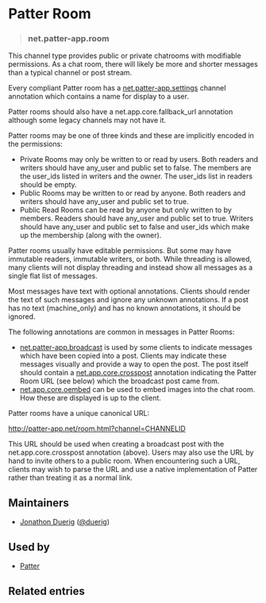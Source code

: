 <!-- give your channel type a title -->
# Patter Room

<!-- specify the channel type -->
> ### net.patter-app.room

<!-- provide a description for this channel type's behavior -->
This channel type provides public or private chatrooms with modifiable permissions. As a chat room, there will likely be more and shorter messages than a typical channel or post stream. 

Every compliant Patter room has a [net.patter-app.settings](/annotations/net.patter-app.settings.md) channel annotation which contains a name for display to a user.

Patter rooms should also have a net.app.core.fallback_url annotation although some legacy channels may not have it.

Patter rooms may be one of three kinds and these are implicitly encoded in the permissions:
* Private Rooms may only be written to or read by users. Both readers and writers should have any_user and public set to false. The members are the user_ids listed in writers and the owner. The user_ids list in readers should be empty.
* Public Rooms may be written to or read by anyone. Both readers and writers should have any_user and public set to true.
* Public Read Rooms can be read by anyone but only written to by members. Readers should have any_user and public set to true. Writers should have any_user and public set to false and user_ids which make up the membership (along with the owner).

Patter rooms usually have editable permissions. But some may have immutable readers, immutable writers, or both. While threading is allowed, many clients will not display threading and instead show all messages as a single flat list of messages.

Most messages have text with optional annotations. Clients should render the text of such messages and ignore any unknown annotations. If a post has no text (machine_only) and has no known annotations, it should be ignored.

The following annotations are common in messages in Patter Rooms:
* [net.patter-app.broadcast](/annotations/net.patter-app.broadcast.md) is used by some clients to indicate messages which have been copied into a post. Clients may indicate these messages visually and provide a way to open the post. The post itself should contain a [net.app.core.crosspost](/annotations/net.app.core.crosspost.md) annotation indicating the Patter Room URL (see below) which the broadcast post came from.
* [net.app.core.oembed](/annotations/net.app.core.oembed.md) can be used to embed images into the chat room. How these are displayed is up to the client.

Patter rooms have a unique canonical URL:

http://patter-app.net/room.html?channel=CHANNELID

This URL should be used when creating a broadcast post with the net.app.core.crosspost annotation (above). Users may also use the URL by hand to invite others to a public room. When encountering such a URL, clients may wish to parse the URL and use a native implementation of Patter rather than treating it as a normal link.

<!-- provide a way to contact you -->
## Maintainers
* [Jonathon Duerig](http://jonathonduerig.com) ([@duerig](https://alpha.app.net/duerig))

<!-- provide references to compatible apps / service -->
## Used by 
* [Patter](http://patter-app.net)

<!-- provide references to related entries -->
## Related entries
